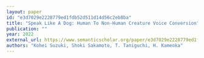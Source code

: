 ```yaml
---
layout: paper
id: "e3d7029e2228779ed1fdb52d511d14d56c2eb8ba"
title: "Speak Like A Dog: Human To Non-Human Creature Voice Conversion"
publication: ""
year: 2022
external_url: https://www.semanticscholar.org/paper/e3d7029e2228779ed1fdb52d511d14d56c2eb8ba
authors: "Kohei Suzuki, Shoki Sakamoto, T. Taniguchi, H. Kameoka"
---
```

